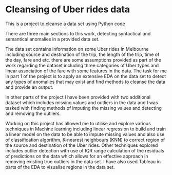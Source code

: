 # Cleansing of Uber rides data
This is a project to cleanse a data set using Python code

There are three main sections to this work, detecting syntactical and semantical anomalies in a provided data set.

The data set contains information on some Uber rides in Melbourne including source and destination of the trip, the length of the trip, time of the day, fare and etc. there are some assumptions provided as part of the work regarding the dataset including three categories of Uber types and linear association of the fare with some features in the data. The task for me in part 1 of the project is to apply an extensive EDA on the data set to detect any types of anomalies that may exist and find methods to cleanse the data and provide an output.

In other parts of the project I have been provided with two additional dataset which includes missing values and outliers in the data and I was tasked with finding methods of imputing the missing values and detecting and removing the outliers.

Working on this project has allowed me to utilise and explore various techniques in Machine learning including linear regression to build and train a linear model on the data to be able to impute missing values and also use of classification algorithm, K-nearest neighbours (KNN) to correct region of the source and destination of the Uber rides. Other techniques explored includes outlier detection with use of IQR range calculation of the residuals of predictions on the data which allows for an effective approach in removing existing true outliers in the data set. I have also used Tableau in parts of the EDA to visualise regions in the data set.

